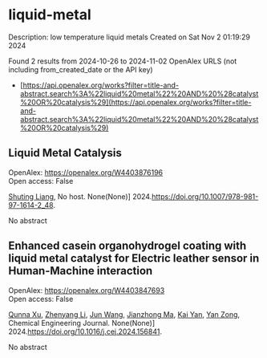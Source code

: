 # liquid-metal
Description: low temperature liquid metals
Created on Sat Nov  2 01:19:29 2024

Found 2 results from 2024-10-26 to 2024-11-02
OpenAlex URLS (not including from_created_date or the API key)
- [https://api.openalex.org/works?filter=title-and-abstract.search%3A%22liquid%20metal%22%20AND%20%28catalyst%20OR%20catalysis%29](https://api.openalex.org/works?filter=title-and-abstract.search%3A%22liquid%20metal%22%20AND%20%28catalyst%20OR%20catalysis%29)

## Liquid Metal Catalysis   

OpenAlex: https://openalex.org/W4403876196    
Open access: False
    
[Shuting Liang](https://openalex.org/A5064649819), No host. None(None)] 2024.https://doi.org/10.1007/978-981-97-1614-2_48.
    
No abstract    

    

## Enhanced casein organohydrogel coating with liquid metal catalyst for Electric leather sensor in Human-Machine interaction   

OpenAlex: https://openalex.org/W4403847693    
Open access: False
    
[Qunna Xu](https://openalex.org/A5051866211), [Zhenyang Li](https://openalex.org/A5001893388), [Jun Wang](https://openalex.org/A5111360250), [Jianzhong Ma](https://openalex.org/A5101605228), [Kai Yan](https://openalex.org/A5063084241), [Yan Zong](https://openalex.org/A5002958688), Chemical Engineering Journal. None(None)] 2024.https://doi.org/10.1016/j.cej.2024.156841.
    
No abstract    

    
